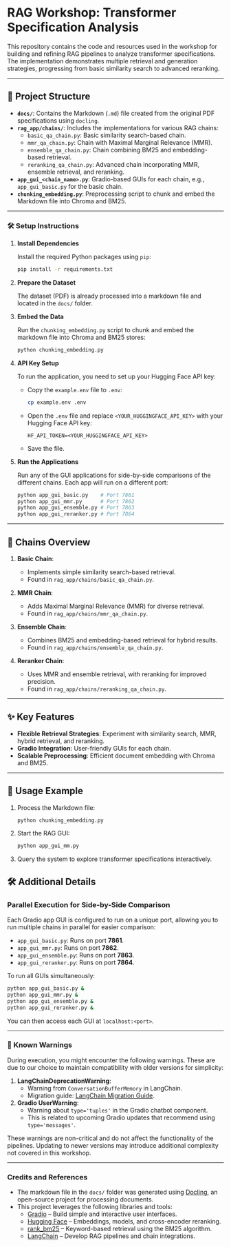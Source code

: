 # RAG Workshop: Transformer Specification Analysis

This repository contains the code and resources used in the workshop for building and refining RAG pipelines to analyze transformer specifications. The implementation demonstrates multiple retrieval and generation strategies, progressing from basic similarity search to advanced reranking.

---

## 📂 **Project Structure**
- **`docs/`**: Contains the Markdown (`.md`) file created from the original PDF specifications using `docling`.
- **`rag_app/chains/`**: Includes the implementations for various RAG chains:
  - `basic_qa_chain.py`: Basic similarity search-based chain.
  - `mmr_qa_chain.py`: Chain with Maximal Marginal Relevance (MMR).
  - `ensemble_qa_chain.py`: Chain combining BM25 and embedding-based retrieval.
  - `reranking_qa_chain.py`: Advanced chain incorporating MMR, ensemble retrieval, and reranking.
- **`app_gui_<chain_name>.py`**: Gradio-based GUIs for each chain, e.g., `app_gui_basic.py` for the basic chain.
- **`chunking_embedding.py`**: Preprocessing script to chunk and embed the Markdown file into Chroma and BM25.

---


### 🛠️ Setup Instructions

1. **Install Dependencies**

   Install the required Python packages using `pip`:

   ```bash
   pip install -r requirements.txt
   ```

2. **Prepare the Dataset**

   The dataset (PDF) is already processed into a markdown file and located in the `docs/` folder.

3. **Embed the Data**

   Run the `chunking_embedding.py` script to chunk and embed the markdown file into Chroma and BM25 stores:

   ```bash
   python chunking_embedding.py
   ```

4. **API Key Setup**

   To run the application, you need to set up your Hugging Face API key:

   - Copy the `example.env` file to `.env`:

     ```bash
     cp example.env .env
     ```

   - Open the `.env` file and replace `<YOUR_HUGGINGFACE_API_KEY>` with your Hugging Face API key:

     ```env
     HF_API_TOKEN=<YOUR_HUGGINGFACE_API_KEY>
     ```

   - Save the file.

5. **Run the Applications**

   Run any of the GUI applications for side-by-side comparisons of the different chains. Each app will run on a different port:

   ```bash
   python app_gui_basic.py    # Port 7861
   python app_gui_mmr.py      # Port 7862
   python app_gui_ensemble.py # Port 7863
   python app_gui_reranker.py # Port 7864
   ```

--- 

## 🚀 **Chains Overview**

1. **Basic Chain**:
   - Implements simple similarity search-based retrieval.
   - Found in `rag_app/chains/basic_qa_chain.py`.

2. **MMR Chain**:
   - Adds Maximal Marginal Relevance (MMR) for diverse retrieval.
   - Found in `rag_app/chains/mmr_qa_chain.py`.

3. **Ensemble Chain**:
   - Combines BM25 and embedding-based retrieval for hybrid results.
   - Found in `rag_app/chains/ensemble_qa_chain.py`.

4. **Reranker Chain**:
   - Uses MMR and ensemble retrieval, with reranking for improved precision.
   - Found in `rag_app/chains/reranking_qa_chain.py`.

---

## ✨ **Key Features**
- **Flexible Retrieval Strategies**: Experiment with similarity search, MMR, hybrid retrieval, and reranking.
- **Gradio Integration**: User-friendly GUIs for each chain.
- **Scalable Preprocessing**: Efficient document embedding with Chroma and BM25.

---

## 📝 **Usage Example**
1. Process the Markdown file:
   ```bash
   python chunking_embedding.py
   ```
2. Start the RAG GUI:
   ```bash
   python app_gui_mm.py
   ```
3. Query the system to explore transformer specifications interactively.

## 🛠 Additional Details

### Parallel Execution for Side-by-Side Comparison
Each Gradio app GUI is configured to run on a unique port, allowing you to run multiple chains in parallel for easier comparison:
- `app_gui_basic.py`: Runs on port **7861**.
- `app_gui_mmr.py`: Runs on port **7862**.
- `app_gui_ensemble.py`: Runs on port **7863**.
- `app_gui_reranker.py`: Runs on port **7864**.

To run all GUIs simultaneously:
```bash
python app_gui_basic.py &
python app_gui_mmr.py &
python app_gui_ensemble.py &
python app_gui_reranker.py &
```

You can then access each GUI at `localhost:<port>`.

---

### 🔔 Known Warnings
During execution, you might encounter the following warnings. These are due to our choice to maintain compatibility with older versions for simplicity:
1. **LangChainDeprecationWarning**: 
   - Warning from `ConversationBufferMemory` in LangChain.
   - Migration guide: [LangChain Migration Guide](https://python.langchain.com/docs/versions/migrating_memory/).
2. **Gradio UserWarning**: 
   - Warning about `type='tuples'` in the Gradio chatbot component.
   - This is related to upcoming Gradio updates that recommend using `type='messages'`.

These warnings are non-critical and do not affect the functionality of the pipelines. Updating to newer versions may introduce additional complexity not covered in this workshop.


---

### Credits and References

- The markdown file in the `docs/` folder was generated using [Docling]([https://github.com/DS4SD/docling]), an open-source project for processing documents.
- This project leverages the following libraries and tools:
  - [Gradio](https://gradio.app/) – Build simple and interactive user interfaces.
  - [Hugging Face](https://huggingface.co/) – Embeddings, models, and cross-encoder reranking.
  - [rank_bm25](https://github.com/dorianbrown/rank_bm25) – Keyword-based retrieval using the BM25 algorithm.
  - [LangChain](https://www.langchain.com/) – Develop RAG pipelines and chain integrations.

